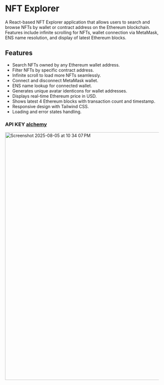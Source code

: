 # NFT Explorer

A React-based NFT Explorer application that allows users to search and browse NFTs by wallet or contract address on the Ethereum blockchain. Features include infinite scrolling for NFTs, wallet connection via MetaMask, ENS name resolution, and display of latest Ethereum blocks.

## Features

- Search NFTs owned by any Ethereum wallet address.
- Filter NFTs by specific contract address.
- Infinite scroll to load more NFTs seamlessly.
- Connect and disconnect MetaMask wallet.
- ENS name lookup for connected wallet.
- Generates unique avatar identicons for wallet addresses.
- Displays real-time Ethereum price in USD.
- Shows latest 4 Ethereum blocks with transaction count and timestamp.
- Responsive design with Tailwind CSS.
- Loading and error states handling.

### API KEY <a href="https://dashboard.alchemy.com/">alchemy</a>

<img width="1440" height="810" alt="Screenshot 2025-08-05 at 10 34 07 PM" src="https://github.com/user-attachments/assets/83f85eb3-da60-4611-ae94-9d9e9298c546" />

